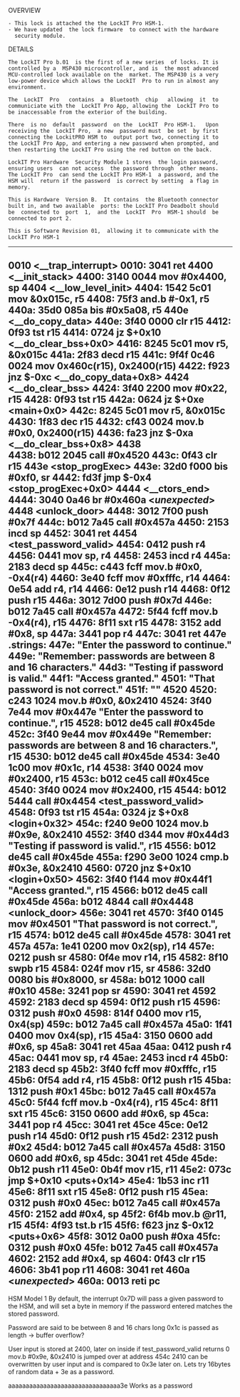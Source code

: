 OVERVIEW

    - This lock is attached the the LockIT Pro HSM-1.
    - We have updated  the lock firmware  to connect with the hardware
      security module.


DETAILS

    The LockIT Pro b.01  is the first of a new series  of locks. It is
    controlled by a  MSP430 microcontroller, and is  the most advanced
    MCU-controlled lock available on the  market. The MSP430 is a very
    low-power device which allows the LockIT  Pro to run in almost any
    environment.

    The  LockIT  Pro   contains  a  Bluetooth  chip   allowing  it  to
    communiciate with the  LockIT Pro App, allowing the  LockIT Pro to
    be inaccessable from the exterior of the building.

    There  is no  default  password  on the  LockIT  Pro HSM-1.   Upon
    receiving the  LockIT Pro,  a new  password must  be set  by first
    connecting the LockitPRO HSM to  output port two, connecting it to
    the LockIT Pro App, and entering a new password when prompted, and
    then restarting the LockIT Pro using the red button on the back.

    LockIT Pro Hardware  Security Module 1 stores  the login password,
    ensuring users  can not access  the password through  other means.
    The LockIT Pro  can send the LockIT Pro HSM-1  a password, and the
    HSM will  return if the password  is correct by setting  a flag in
    memory.
    
    This is Hardware  Version B.  It contains  the Bluetooth connector
    built in, and two available  ports: the LockIT Pro Deadbolt should
    be  connected to  port  1,  and the  LockIT  Pro  HSM-1 should  be
    connected to port 2.

    This is Software Revision 01,  allowing it to communicate with the
    LockIT Pro HSM-1
--------------------------------
0010 <__trap_interrupt>
0010:  3041           ret
4400 <__init_stack>
4400:  3140 0044      mov	#0x4400, sp
4404 <__low_level_init>
4404:  1542 5c01      mov	&0x015c, r5
4408:  75f3           and.b	#-0x1, r5
440a:  35d0 085a      bis	#0x5a08, r5
440e <__do_copy_data>
440e:  3f40 0000      clr	r15
4412:  0f93           tst	r15
4414:  0724           jz	$+0x10 <__do_clear_bss+0x0>
4416:  8245 5c01      mov	r5, &0x015c
441a:  2f83           decd	r15
441c:  9f4f 0c46 0024 mov	0x460c(r15), 0x2400(r15)
4422:  f923           jnz	$-0xc <__do_copy_data+0x8>
4424 <__do_clear_bss>
4424:  3f40 2200      mov	#0x22, r15
4428:  0f93           tst	r15
442a:  0624           jz	$+0xe <main+0x0>
442c:  8245 5c01      mov	r5, &0x015c
4430:  1f83           dec	r15
4432:  cf43 0024      mov.b	#0x0, 0x2400(r15)
4436:  fa23           jnz	$-0xa <__do_clear_bss+0x8>
4438 <main>
4438:  b012 2045      call	#0x4520 <login>
443c:  0f43           clr	r15
443e <__stop_progExec__>
443e:  32d0 f000      bis	#0xf0, sr
4442:  fd3f           jmp	$-0x4 <__stop_progExec__+0x0>
4444 <__ctors_end>
4444:  3040 0a46      br	#0x460a <_unexpected_>
4448 <unlock_door>
4448:  3012 7f00      push	#0x7f
444c:  b012 7a45      call	#0x457a <INT>
4450:  2153           incd	sp
4452:  3041           ret
4454 <test_password_valid>
4454:  0412           push	r4
4456:  0441           mov	sp, r4
4458:  2453           incd	r4
445a:  2183           decd	sp
445c:  c443 fcff      mov.b	#0x0, -0x4(r4)
4460:  3e40 fcff      mov	#0xfffc, r14
4464:  0e54           add	r4, r14
4466:  0e12           push	r14
4468:  0f12           push	r15
446a:  3012 7d00      push	#0x7d
446e:  b012 7a45      call	#0x457a <INT>
4472:  5f44 fcff      mov.b	-0x4(r4), r15
4476:  8f11           sxt	r15
4478:  3152           add	#0x8, sp
447a:  3441           pop	r4
447c:  3041           ret
447e .strings:
447e: "Enter the password to continue."
449e: "Remember: passwords are between 8 and 16 characters."
44d3: "Testing if password is valid."
44f1: "Access granted."
4501: "That password is not correct."
451f: ""
4520 <login>
4520:  c243 1024      mov.b	#0x0, &0x2410
4524:  3f40 7e44      mov	#0x447e "Enter the password to continue.", r15
4528:  b012 de45      call	#0x45de <puts>
452c:  3f40 9e44      mov	#0x449e "Remember: passwords are between 8 and 16 characters.", r15
4530:  b012 de45      call	#0x45de <puts>
4534:  3e40 1c00      mov	#0x1c, r14
4538:  3f40 0024      mov	#0x2400, r15
453c:  b012 ce45      call	#0x45ce <getsn>
4540:  3f40 0024      mov	#0x2400, r15
4544:  b012 5444      call	#0x4454 <test_password_valid>
4548:  0f93           tst	r15
454a:  0324           jz	$+0x8 <login+0x32>
454c:  f240 9e00 1024 mov.b	#0x9e, &0x2410
4552:  3f40 d344      mov	#0x44d3 "Testing if password is valid.", r15
4556:  b012 de45      call	#0x45de <puts>
455a:  f290 3e00 1024 cmp.b	#0x3e, &0x2410
4560:  0720           jnz	$+0x10 <login+0x50>
4562:  3f40 f144      mov	#0x44f1 "Access granted.", r15
4566:  b012 de45      call	#0x45de <puts>
456a:  b012 4844      call	#0x4448 <unlock_door>
456e:  3041           ret
4570:  3f40 0145      mov	#0x4501 "That password is not correct.", r15
4574:  b012 de45      call	#0x45de <puts>
4578:  3041           ret
457a <INT>
457a:  1e41 0200      mov	0x2(sp), r14
457e:  0212           push	sr
4580:  0f4e           mov	r14, r15
4582:  8f10           swpb	r15
4584:  024f           mov	r15, sr
4586:  32d0 0080      bis	#0x8000, sr
458a:  b012 1000      call	#0x10
458e:  3241           pop	sr
4590:  3041           ret
4592 <putchar>
4592:  2183           decd	sp
4594:  0f12           push	r15
4596:  0312           push	#0x0
4598:  814f 0400      mov	r15, 0x4(sp)
459c:  b012 7a45      call	#0x457a <INT>
45a0:  1f41 0400      mov	0x4(sp), r15
45a4:  3150 0600      add	#0x6, sp
45a8:  3041           ret
45aa <getchar>
45aa:  0412           push	r4
45ac:  0441           mov	sp, r4
45ae:  2453           incd	r4
45b0:  2183           decd	sp
45b2:  3f40 fcff      mov	#0xfffc, r15
45b6:  0f54           add	r4, r15
45b8:  0f12           push	r15
45ba:  1312           push	#0x1
45bc:  b012 7a45      call	#0x457a <INT>
45c0:  5f44 fcff      mov.b	-0x4(r4), r15
45c4:  8f11           sxt	r15
45c6:  3150 0600      add	#0x6, sp
45ca:  3441           pop	r4
45cc:  3041           ret
45ce <getsn>
45ce:  0e12           push	r14
45d0:  0f12           push	r15
45d2:  2312           push	#0x2
45d4:  b012 7a45      call	#0x457a <INT>
45d8:  3150 0600      add	#0x6, sp
45dc:  3041           ret
45de <puts>
45de:  0b12           push	r11
45e0:  0b4f           mov	r15, r11
45e2:  073c           jmp	$+0x10 <puts+0x14>
45e4:  1b53           inc	r11
45e6:  8f11           sxt	r15
45e8:  0f12           push	r15
45ea:  0312           push	#0x0
45ec:  b012 7a45      call	#0x457a <INT>
45f0:  2152           add	#0x4, sp
45f2:  6f4b           mov.b	@r11, r15
45f4:  4f93           tst.b	r15
45f6:  f623           jnz	$-0x12 <puts+0x6>
45f8:  3012 0a00      push	#0xa
45fc:  0312           push	#0x0
45fe:  b012 7a45      call	#0x457a <INT>
4602:  2152           add	#0x4, sp
4604:  0f43           clr	r15
4606:  3b41           pop	r11
4608:  3041           ret
460a <_unexpected_>
460a:  0013           reti	pc
--------------------------------
HSM Model 1
By default, the
interrupt 0x7D will pass a given password to the HSM, and will set a byte in
memory if the password entered matches the stored password.

Password are said to be between 8 and 16 chars long
0x1c is passed as length -> buffer overflow?

User input is stored at 2400, later on inside <login>
if test_password_valid returns 0 mov.b #0x9e, &0x2410 is jumped over at address 454c
2410 can be overwritten by user input and is compared to 0x3e later on.
Lets try 16bytes of random data + 3e as a password.

aaaaaaaaaaaaaaaaaaaaaaaaaaaaaaaa3e
Works as a password